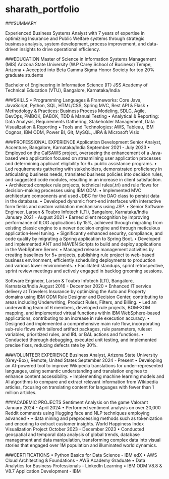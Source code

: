 # sharath_portfolio

###SUMMARY

Experienced Business Systems Analyst with 7 years of expertise in optimizing Insurance and Public Welfare systems through
strategic business analysis, system development, process improvement, and data-driven insights to drive operational efficiency.

###EDUCATION
Master of Science in Information Systems Management (MIS)
Arizona State University (W.P Carey School of Business) Tempe, Arizona
• Accepted into Beta Gamma Sigma Honor Society for top 20% graduate students 

Bachelor of Engineering in Information Science (IT)
JSS Academy of Technical Education (VTU), Bangalore, Karnataka/India

###SKILLS
• Programming Languages & Frameworks: Core Java, JavaScript, Python, SQL, HTML/CSS, Spring MVC, Rest API & Flask
• Methodology & Practices: Business Process Modeling, SDLC, Agile, DevOps, PMBOK, BABOK, TDD & Manual Testing
• Analytical & Reporting: Data Analysis, Requirements Gathering, Stakeholder Management, Data Visualization & Reporting
• Tools and Technologies: AWS, Tableau, IBM Cognos, IBM ODM, Power BI, Git, MySQL, JIRA & Microsoft Visio

###PROFESSIONAL EXPERIENCE
Application Development Senior Analyst, Accenture, Bangalore, Karnataka/India September 2021 - July 2023
• Employed on the CalSAWS project, overseeing the enhancement of a Java-based web application focused on streamlining user
application processes and determining applicant eligibility for 6+ public assistance programs.
• Led requirements gathering with stakeholders, demonstrated proficiency in articulating business needs, translated business
policies into decision rules, and suggested code modules, resulting in an increase in client satisfaction.
• Architected complex rule projects, technical rules(.trl) and rule flows for decision-making processes using IBM ODM.
• Implemented MVC architecture components and used JDBC for the DAO class to persist data in the database.
• Developed dynamic front-end interfaces with interactive form fields and custom validation mechanisms using JSP. •
Senior Software Engineer, Larsen & Toubro Infotech (LTI), Bangalore, Karnataka/India January 2021 - August 2021
• Earned client recognition by improving performance of ILOG applications by 15%, achieved through migrating from existing
classic engine to a newer decision engine and through meticulous application-level tuning.
• Significantly enhanced security, compliance, and code quality by migrating a Spring application to Spring Boot.
• Developed and implemented ANT and MAVEN Scripts to build and deploy applications in the WebSphere Server.
• Managed release management activities by creating baselines for 5+ projects, publishing rule project to web-based business
environment, efficiently scheduling deployments to production and various lower environments.
• Facilitated standups, sprint retrospective, sprint review meetings and actively engaged in backlog grooming sessions.

Software Engineer, Larsen & Toubro Infotech (LTI), Bangalore, Karnataka/India August 2016 - December 2020
• Enhanced IT service delivery at Travelers Insurance by optimizing the Auto and Property domains using IBM ODM Rule
Designer and Decision Center, contributing to areas including Underwriting, Product Rules, Filters, and Billing.
• Led an underwriting team of 6 members, developed rule projects, BOM-XOM mapping, and implemented virtual functions
within IBM WebSphere-based applications, contributing to an increase in rule execution accuracy.
• Designed and implemented a comprehensive main rule flow, incorporating sub-rule flows with tailored artifact packages, rule
parameters, ruleset variables, prioritized rules, and IRL or BAL actions and functions.
• Conducted thorough debugging, executed unit testing, and implemented precise fixes, reducing defects rate by 30%.

###VOLUNTEER EXPERIENCE
Business Analyst, Arizona State University (Grey-Box), Remote, United States September 2024 - Present • Developing an AI-powered tool to improve Wikipedia translations for under-represented languages, using semantic
understanding and translation engines to enhance content accessibility.
• Implementing machine learning models and AI algorithms to compare and extract relevant information from Wikipedia articles,
focusing on translating content for languages with fewer than 1 million articles.

###ACADEMIC PROJECTS
Sentiment Analysis on the game Valorant January 2024 - April 2024 • Performed sentiment analysis on over 20,000 Reddit comments using Hugging face and NLP techniques employing advanced
• •
data mining and preprocessing methods such as tokenization and encoding to extract customer insights.
World Happiness Index Visualization Project October 2023 - December 2023 • Conducted geospatial and temporal data analysis of global trends, database management and data manipulation, transforming
complex data into visual stories that engaged over 1M population and illuminated world dynamics.

###CERTIFICATIONS
• Python Basics for Data Science - IBM edX
• AWS Cloud Architecting & Foundations - AWS Academy Graduate
• Data Analytics for Business Professionals - LinkedIn Learning
• IBM ODM V8.8 & V8.7 Application Development - IBM
